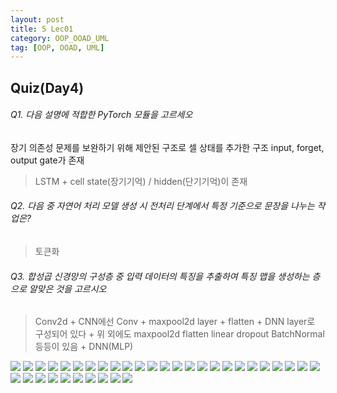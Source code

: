 ```yaml
---
layout: post
title: 5 Lec01
category: OOP_OOAD_UML
tag: [OOP, OOAD, UML]
---
```


## Quiz(Day4)

###### Q1. 다음 설명에 적합한 PyTorch 모듈을 고르세오

장기 의존성 문제를 보완하기 위해 제안된 구조로 셀 상태를 추가한 구조
input, forget, output gate가 존재

> LSTM
> \+ cell state(장기기억) / hidden(단기기억)이 존재

###### Q2. 다음 중 자연어 처리 모델 생성 시 전처리 단계에서 특정 기준으로 문장을 나누는 작업은?

> 토큰화

###### Q3. 합성곱 신경망의 구성층 중 입력 데이터의 특징을 추출하여 특징 맵을 생성하는 층으로 알맞은 것을 고르시오

> Conv2d
> \+ CNN에선 Conv + maxpool2d layer + flatten + DNN layer로 구성되어 있다
> \+ 위 외에도 maxpool2d flatten linear dropout BatchNormal 등등이 있음
> \+ DNN(MLP)

<img src="/public/img/PyTorch/Lec4/image.png">
<img src="/public/img/PyTorch/Lec4/image (1).png">
<img src="/public/img/PyTorch/Lec4/image (2).png">
<img src="/public/img/PyTorch/Lec4/image (3).png">
<img src="/public/img/PyTorch/Lec4/image (4).png">
<img src="/public/img/PyTorch/Lec4/image (5).png">
<img src="/public/img/PyTorch/Lec4/image (6).png">
<img src="/public/img/PyTorch/Lec4/image (7).png">
<img src="/public/img/PyTorch/Lec4/image (8).png">
<img src="/public/img/PyTorch/Lec4/image (9).png">
<img src="/public/img/PyTorch/Lec4/image (10).png">
<img src="/public/img/PyTorch/Lec4/image (11).png">
<img src="/public/img/PyTorch/Lec4/image (12).png">
<img src="/public/img/PyTorch/Lec4/image (13).png">
<img src="/public/img/PyTorch/Lec4/image (14).png">
<img src="/public/img/PyTorch/Lec4/image (15).png">
<img src="/public/img/PyTorch/Lec4/image (16).png">
<img src="/public/img/PyTorch/Lec4/image (17).png">
<img src="/public/img/PyTorch/Lec4/image (18).png">
<img src="/public/img/PyTorch/Lec4/image (19).png">
<img src="/public/img/PyTorch/Lec4/image (20).png">
<img src="/public/img/PyTorch/Lec4/image (21).png">
<img src="/public/img/PyTorch/Lec4/image (22).png">
<img src="/public/img/PyTorch/Lec4/image (23).png">
<img src="/public/img/PyTorch/Lec4/image (24).png">
<img src="/public/img/PyTorch/Lec4/image (25).png">
<img src="/public/img/PyTorch/Lec4/image (26).png">
<img src="/public/img/PyTorch/Lec4/image (27).png">
<img src="/public/img/PyTorch/Lec4/image (28).png">
<img src="/public/img/PyTorch/Lec4/image (29).png">
<img src="/public/img/PyTorch/Lec4/image (30).png">
<img src="/public/img/PyTorch/Lec4/image (31).png">
<img src="/public/img/PyTorch/Lec4/image (32).png">
<img src="/public/img/PyTorch/Lec4/image (33).png">
<img src="/public/img/PyTorch/Lec4/image (34).png">
